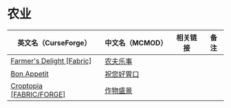 # 农业

| 英文名（CurseForge）                                                                             | 中文名（MCMOD）                                    | 相关链接 | 备注 |
| ------------------------------------------------------------------------------------------------ | -------------------------------------------------- | -------- | ---- |
| [Farmer's Delight [Fabric]](https://www.curseforge.com/minecraft/mc-mods/farmers-delight-fabric) | [农夫乐事](https://www.mcmod.cn/class/2820.html)   |          |      |
| [Bon Appetit](https://www.curseforge.com/minecraft/mc-mods/bon-appetit-fabric)                   | [祝您好胃口](https://www.mcmod.cn/class/3402.html) |          |      |
| [Croptopia [FABRIC/FORGE]](https://www.curseforge.com/minecraft/mc-mods/croptopia-fabric)        | [作物盛景](https://www.mcmod.cn/class/4225.html)   |          |      |
